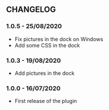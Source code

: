 ## CHANGELOG

### 1.0.5 - 25/08/2020

* Fix pictures in the dock on Windows
* Add some CSS in the dock

### 1.0.3 - 19/08/2020

* Add pictures in the dock

### 1.0.0 - 16/07/2020

* First release of the plugin

###
